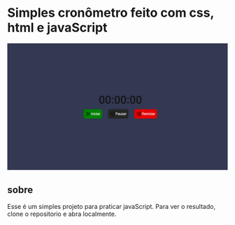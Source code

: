 # Simples cronômetro feito com css, html e javaScript

![Design preview](./assets/design/desktop.png)

## sobre

Esse é um simples projeto para praticar javaScript.
Para ver o resultado, clone o repositorio e abra localmente.